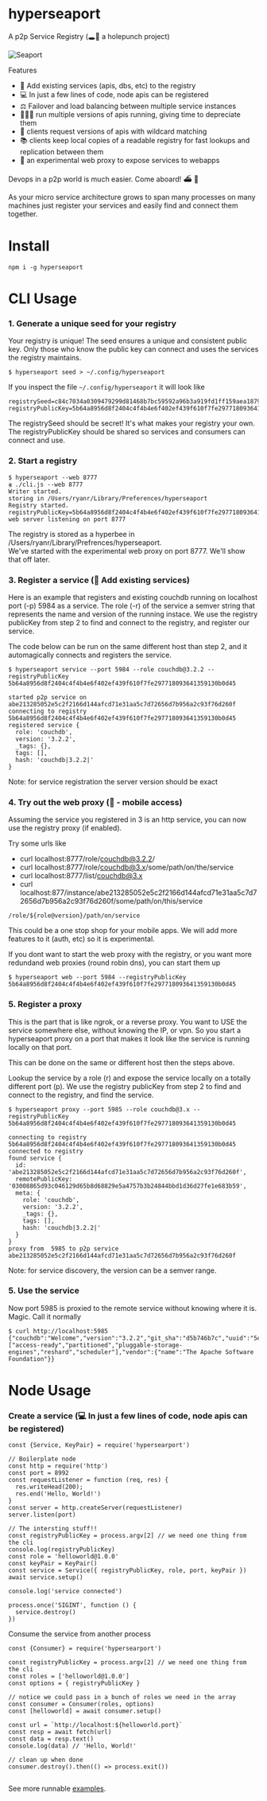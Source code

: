 hyperseaport
============

A p2p Service Registry (🕳🥊 a holepunch project)

![Seaport](https://web.archive.org/web/20141205152524im_/http://substack.net/images/seaport.png "Seaport")

Features

 - 📇 Add existing services (apis, dbs, etc) to the registry
 - 💻 In just a few lines of code, node apis can be registered
 - ⚖️ Failover and load balancing between multiple service instances
 - 👩‍👧‍👧 run multiple versions of apis running, giving time to depreciate them
 - 🥡 clients request versions of apis with wildcard matching
 - 📚 clients keep local copies of a readable registry for fast lookups and replication between them
 - 📱 an experimental web proxy to expose services to webapps

Devops in a p2p world is much easier. Come aboard! ⛴ 🚢

As your micro service architecture grows to span many processes on many machines just register your services and easily find and connect them together.

# Install

```
npm i -g hyperseaport
```

# CLI Usage

### 1. Generate a unique seed for your registry

Your registry is unique! The seed ensures a unique and consistent public key. Only those who know the public key can connect and uses the services the registry maintains.

```
$ hyperseaport seed > ~/.config/hyperseaport

```

If you inspect the file ```~/.config/hyperseaport``` it will look like

```
registrySeed=c84c7034a0309479299d81468b7bc59592a96b3a919fd1ff159aea1879407382
registryPublicKey=5b64a8956d8f2404c4f4b4e6f402ef439f610f7fe297718093641359130b0d45
```
The registrySeed should be secret! It's what makes your registry your own.
The registryPublicKey should be shared so services and consumers can connect and use.


### 2. Start a registry

```
$ hyperseaport --web 8777
⦖ ./cli.js --web 8777
Writer started.
storing in /Users/ryanr/Library/Preferences/hyperseaport
Registry started.
registryPublicKey=5b64a8956d8f2404c4f4b4e6f402ef439f610f7fe297718093641359130b0d45
web server listening on port 8777

```
The registry is stored as a hyperbee in /Users/ryanr/Library/Prefrences/hyperseaport.  
We've started with the experimental web proxy on port 8777. We'll show that off later.

### 3. Register a service (📇 Add existing services)

Here is an example that registers and existing couchdb running on localhost port (-p) 5984 as a service.
The role (-r) of the service a semver string that represents the name and version of the running instace.
We use the registry publicKey from step 2 to find and connect to the registry, and register our service.

The code below can be run on the same different host than step 2, and it automagically connects and registers the service.

```
$ hyperseaport service --port 5984 --role couchdb@3.2.2 --registryPublicKey 5b64a8956d8f2404c4f4b4e6f402ef439f610f7fe297718093641359130b0d45

started p2p service on abe213285052e5c2f2166d144afcd71e31aa5c7d72656d7b956a2c93f76d260f
connecting to registry 5b64a8956d8f2404c4f4b4e6f402ef439f610f7fe297718093641359130b0d45
registered service {
  role: 'couchdb',
  version: '3.2.2',
  _tags: {},
  tags: [],
  hash: 'couchdb|3.2.2|'
}
```
Note: for service registration the server version should be exact

### 4. Try out the web proxy (📱 - mobile access)

Assuming the service you registered in 3 is an http service, you can now use the registry proxy (if enabled).

Try some urls like

 - curl localhost:8777/role/couchdb@3.2.2/
 - curl localhost:8777/role/couchdb@3.x/some/path/on/the/service
 - curl localhost:8777/list/couchdb@3.x
 - curl localhost:877/instance/abe213285052e5c2f2166d144afcd71e31aa5c7d72656d7b956a2c93f76d260f/some/path/on/this/service

```
/role/${role@version}/path/on/service
```

This could be a one stop shop for your mobile apps. We will add more features to it (auth, etc) so it is experimental.

If you dont want to start the web proxy with the registry, or you want more redundand web proxies (round robin dns), you can start them up

```
$ hyperseaport web --port 5984 --registryPublicKey 5b64a8956d8f2404c4f4b4e6f402ef439f610f7fe297718093641359130b0d45

```

### 5. Register a proxy

This is the part that is like ngrok, or a reverse proxy. You want to USE the service somewhere else, without knowing the IP, or vpn.
So you start a hyperseaport proxy on a port that makes it look like the service is running locally on that port.

This can be done on the same or different host then the steps above.

Lookup the service by a role (r) and expose the service locally on a totally different port (p).
We use the registry publicKey from step 2 to find and connect to the registry, and find the service.

```
$ hyperseaport proxy --port 5985 --role couchdb@3.x --registryPublicKey 5b64a8956d8f2404c4f4b4e6f402ef439f610f7fe297718093641359130b0d45

connecting to registry 5b64a8956d8f2404c4f4b4e6f402ef439f610f7fe297718093641359130b0d45
connected to registry
found service {
  id: 'abe213285052e5c2f2166d144afcd71e31aa5c7d72656d7b956a2c93f76d260f',
  remotePublicKey: '03008865d93c046129d65b8d68829e5a4757b3b24844bbd1d36d27fe1e683b59',
  meta: {
    role: 'couchdb',
    version: '3.2.2',
    _tags: {},
    tags: [],
    hash: 'couchdb|3.2.2|'
  }
}
proxy from  5985 to p2p service abe213285052e5c2f2166d144afcd71e31aa5c7d72656d7b956a2c93f76d260f

```

Note: for service discovery, the version can be a semver range.

### 5. Use the service

Now port 5985 is proxied to the remote service without knowing where it is. Magic. Call it normally

```
$ curl http://localhost:5985
{"couchdb":"Welcome","version":"3.2.2","git_sha":"d5b746b7c","uuid":"5e3ccc9fd986f473f182ce246c1e214c","features":["access-ready","partitioned","pluggable-storage-engines","reshard","scheduler"],"vendor":{"name":"The Apache Software Foundation"}}

```

# Node Usage

### Create a service (💻 In just a few lines of code, node apis can be registered)

```
const {Service, KeyPair} = require('hypersearport')

// Boilerplate node
const http = require('http')
const port = 8992
const requestListener = function (req, res) {
  res.writeHead(200);
  res.end('Hello, World!')
}
const server = http.createServer(requestListener)
server.listen(port)

// The intersting stuff!!
const registryPublicKey = process.argv[2] // we need one thing from the cli
console.log(registryPublicKey)
const role = 'helloworld@1.0.0'
const keyPair = KeyPair()
const service = Service({ registryPublicKey, role, port, keyPair })
await service.setup()

console.log('service connected')

process.once('SIGINT', function () {
  service.destroy()
})

```

Consume the service from another process

```
const {Consumer} = require('hypersearport')

const registryPublicKey = process.argv[2] // we need one thing from the cli
const roles = ['helloworld@1.0.0']
const options = { registryPublicKey }

// notice we could pass in a bunch of roles we need in the array
const consumer = Consumer(roles, options)
const [helloworld] = await consumer.setup()

const url = `http://localhost:${helloworld.port}`
const resp = await fetch(url)
const data = resp.text()
console.log(data) // 'Hello, World!'

// clean up when done
consumer.destroy().then(() => process.exit())


```

See more runnable [examples](https://github.com/ryanramage/hyperseaport/tree/master/examples).
